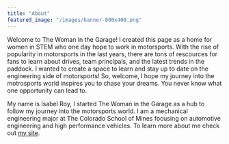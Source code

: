 ```yaml
---
title: "About"
featured_image: "/images/banner-800x400.png"
---
```


Welcome to The Woman in the Garage! I created this page as a home for women in STEM who one day hope to work in motorsports. With the rise of popularity in motorsports in the last years, there are tons of rescources for fans to learn about drives, team principals, and the latest trends in the paddock. I wanted to create a space to learn and stay up to date on the engineering side of motorsports! So, welcome, I hope my journey into the motrosports world inspires you to chase your dreams. You never know what one opportunity can lead to.

My name is Isabel Roy, I started The Woman in the Garage as a hub to follow my journey into the motorsports world. I am a mechanical engineering major at The Colorado School of Mines focusing on automotive engineering and high performance vehicles. To learn more about me check out [my site](https://isabelroy.com).


